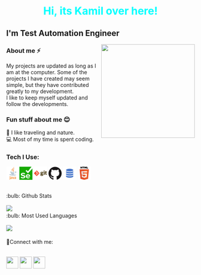  
<h1 align=center style="color:aqua" >Hi, its Kamil over here!</h1>

<h2>I'm Test Automation Engineer</h2>  

<img height= "250" width="250" src=https://media.giphy.com/media/8WZeVq2y8VbiGLDIoa/giphy.gif align=right>

<h3>About me ⚡ </h3> 
<p>My projects are updated as long as I am at the computer.
Some of the projects I have created may seem simple,
but they have contributed greatly to my development.<br>
I like to keep myself updated and follow the developments.</p>


<h3>Fun stuff about me 😊</h3> 
🌱 I like traveling and nature. 
<br>
💻 Most of my time is spent coding. 

<br>
<h3>Tech I Use:</h3> 

<img height="35" width="35" src="https://raw.githubusercontent.com/github/explore/5b3600551e122a3277c2c5368af2ad5725ffa9a1/topics/java/java.png"><img height="35" width="35" src="https://raw.githubusercontent.com/github/explore/5b3600551e122a3277c2c5368af2ad5725ffa9a1/topics/selenium/selenium.png">
<img height="35" width="35" src="https://raw.githubusercontent.com/github/explore/5b3600551e122a3277c2c5368af2ad5725ffa9a1/topics/git/git.png">
<img height="35" width="35" src="https://raw.githubusercontent.com/github/explore/5b3600551e122a3277c2c5368af2ad5725ffa9a1/topics/github/github.png">
<img height="35" width="35" src="https://raw.githubusercontent.com/github/explore/5b3600551e122a3277c2c5368af2ad5725ffa9a1/topics/sql/sql.png">
<img height="35" width="35" src="https://raw.githubusercontent.com/github/explore/5b3600551e122a3277c2c5368af2ad5725ffa9a1/topics/html/html.png">
<br>
<br>







<summary>:bulb: Github Stats</summary>
<br>
<img src="https://github-readme-stats.vercel.app/api?username=FatihKamilAltun&theme=merko">
<br>
<summary>:bulb: Most Used Languages</summary>
<br>
<img src="https://github-readme-stats.vercel.app/api/top-langs/?username=FatihKamilAltun&layout=compact">
<br> 
<br>
💬Connect with me:
<br>
<br>

[<img height="32" width="32" src="https://unpkg.com/simple-icons@v7/icons/linkedin.svg"    />][linkedin]
[<img height="32" width="32" src="https://unpkg.com/simple-icons@v7/icons/github.svg" />][github]
[<img height="32" width="32" src="https://unpkg.com/simple-icons@v7/icons/twitter.svg" />][twitter]

[linkedin]:https://www.linkedin.com/in/fatih-kamil-altun-69b733242/
[twitter]:https://twitter.com/fkaltunn
[github]:https://github.com/FatihKamilAltun

